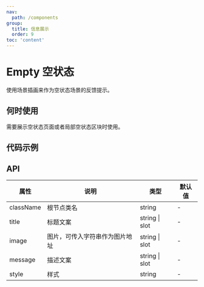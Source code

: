 ```yaml
---
nav:
  path: /components
group:
  title: 信息展示
  order: 9
toc: 'content'
---
```


# Empty 空状态

<!-- <code src="../../docs/components/compatibility.tsx" inline="true"></code> -->

使用场景插画来作为空状态场景的反馈提示。

## 何时使用

需要展示空状态页面或者局部空状态区块时使用。

## 代码示例

<code src='../../demo/pages/Empty/index'></code>

## API

| 属性       | 说明              | 类型           | 默认值 |
| ---------- | ----------------- | -------------- | ------ |
| className  | 根节点类名        | string         | -      |
| title      | 标题文案          | string \| slot | -      |
| image      | 图片，可传入字符串作为图片地址 | string \| slot | -      |
| message    | 描述文案          | string \| slot | -      |
| style      | 样式              | string         | -      |
